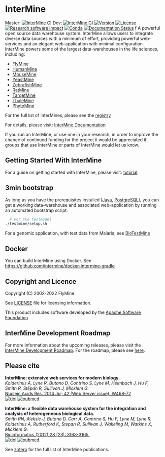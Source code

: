 InterMine
============

Master: [![InterMine CI](https://github.com/intermine/intermine/workflows/InterMine%20CI/badge.svg?branch=master)](https://github.com/intermine/intermine/actions?query=workflow%3A%22InterMine+CI%22)
Dev: [![InterMine CI](https://github.com/intermine/intermine/workflows/InterMine%20CI/badge.svg?branch=dev)](https://github.com/intermine/intermine/actions?query=workflow%3A%22InterMine+CI%22)
[![Version](http://img.shields.io/badge/version-5.0.8-blue.svg?style=flat)](https://github.com/intermine/intermine/releases)
[![License](http://img.shields.io/badge/license-LGPL_2.1-blue.svg?style=flat)](https://github.com/intermine/intermine/blob/master/LICENSE)
[![Research software impact](http://depsy.org/api/package/pypi/intermine/badge.svg)](http://depsy.org/package/python/intermine)
[![Conda](https://anaconda.org/anaconda/conda-build/badges/installer/conda.svg)](https://anaconda.org/bioconda/intermine)
[![Documentation Status](https://readthedocs.org/projects/intermine/badge/?version=latest)](https://intermine.readthedocs.io/en/latest/?badge=latest)
f
A powerful open source data warehouse system. InterMine allows users
to integrate diverse data sources with a minimum of effort, providing
powerful web-services and an elegant web-application with minimal
configuration. InterMine powers some of the largest data-warehouses in
the life sciences, including:
  * [FlyMine](https://www.flymine.org)
  * [HumanMine](https://www.humanmine.org)
  * [MouseMine](http://www.mousemine.org)
  * [YeastMine](https://yeastmine.yeastgenome.org)
  * [ZebrafishMine](http://zebrafishmine.org)
  * [RatMine](http://ratmine.mcw.edu/ratmine/begin.do)
  * [TargetMine](http://targetmine.mizuguchilab.org/)
  * [ThaleMine](https://apps.araport.org/thalemine)
  * [PhytoMine](https://phytozome.jgi.doe.gov/phytomine)

For the full list of InterMines, please see the [registry](http://registry.intermine.org)

For details, please visit: [InterMine Documentation][readthedocs]

If you run an InterMine, or use one in your research, in order to improve the chance of continued funding for the
project it would be appreciated if groups that use InterMine or parts of InterMine would let us know.

Getting Started With InterMine
-------------------------------

For a guide on getting started with InterMine, please visit:
[tutorial][tutorial]

3min bootstrap
--------------------------------------

As long as you have the prerequisites installed ([Java][java], [PostgreSQL][psql]), you can get a working data-warehouse and associated web-application by running an automated bootstrap script:

```bash
  # For the testmodel
./testmine/setup.sh
```
For a genomic application, with test data from Malaria, see [BioTestMine](https://github.com/intermine/biotestmine)


Docker
--------------------------------------
You can build InterMine using Docker. See https://github.com/intermine/docker-intermine-gradle

Copyright and Licence
------------------------

Copyright (C) 2002-2022 FlyMine

See [LICENSE](LICENSE) file for licensing information.

This product includes software developed by the
[Apache Software Foundation][apache]

InterMine Development Roadmap
-----------------------------

For more information about the upcoming releases, please visit the [InterMine Development Roadmap](http://intermine.org/im-docs/docs/intermine/roadmap/). For the roadmap, please see [here](https://github.com/intermine/intermine/projects/7).

Please cite
------------------------

**InterMine: extensive web services for modern biology.**<br/>
*Kalderimis A, Lyne R, Butano D, Contrino S, Lyne M, Heimbach J, Hu F, Smith R,
Stěpán R, Sullivan J, Micklem G.* <br/>
[Nucleic Acids Res. 2014 Jul; 42 (Web Server issue): W468-72](https://academic.oup.com/nar/article/42/W1/W468/2435235) <br/>
[![doi](http://img.shields.io/badge/doi-10.1093%2Fnar%2Fgku301-blue.svg?style=flat)](https://academic.oup.com/nar/article/42/W1/W468/2435235) 
[![pubmed](http://img.shields.io/badge/pubmed-24753429-blue.svg?style=flat)](http://www.ncbi.nlm.nih.gov/pubmed/24753429)

**InterMine: a flexible data warehouse system for the integration and analysis of heterogeneous biological data.**<br/>
*Smith RN, Aleksic J, Butano D, Carr A, Contrino S, Hu F, Lyne M, Lyne R, Kalderimis A, Rutherford K, Stepan R, Sullivan J, Wakeling M, Watkins X, Micklem G.* <br/>
[Bioinformatics (2012) 28 (23): 3163-3165.](http://bioinformatics.oxfordjournals.org/content/28/23/3163.abstract) <br/>
[![doi](http://img.shields.io/badge/doi-10.1093%2Fbioinformatics%2Fbts577-blue.svg?style=flat)](http://bioinformatics.oxfordjournals.org/content/28/23/3163.abstract) 
[![pubmed](http://img.shields.io/badge/pubmed-23023984-blue.svg?style=flat)](http://www.ncbi.nlm.nih.gov/pubmed/23023984)

See [zotero](https://www.zotero.org/groups/2117194/intermine/) for the full list of InterMine publications.

[travis-badge-master]: https://travis-ci.org/intermine/intermine.svg?branch=master
[ci]: https://travis-ci.org/intermine/intermine
[readthedocs]: http://intermine.readthedocs.org/en/latest
[tutorial]: http://intermine.readthedocs.org/en/latest/get-started/tutorial
[psql]: http://www.postgresql.org
[java]: http://openjdk.java.net
[apache]: http://www.apache.org
[tomcat]: http://tomcat.apache.org/download-70.cgi
